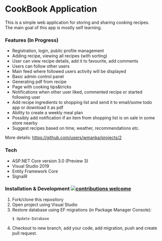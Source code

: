 # CookBook Application

This is a simple web application for storing and sharing cooking recipes. The main goal of this app is mostly self learning.

### Features (In Progress)
- Registration, login, public profile management
- Adding recipe, viewing all recipes (with sorting)
- User can view recipe details, add it to favourite, add comments
- Users can follow other users
- Main feed where followed users activity will be displayed
- Basic admin control panel
- Generating pdf from recipe
- Page with cooking tips&tricks
- Notifications when other user liked, commented recipe or started following user
- Add recipe ingredients to shopping list and send it to email/some todo app or download it as pdf
- Ability to create a weekly meal plan 
- Possibly add notification if an item from shopping list is on sale in some store nearby
- Suggest recipes based on time, weather, recommendations etc.

More details: https://github.com/users/wmanka/projects/2

### Tech
 - ASP.NET Core version 3.0 (Preview 3)
 - Visual Studio 2019
 - Entity Framework Core
 - SignalR

### Installation & Development  [![contributions welcome](https://img.shields.io/badge/contributions-welcome-brightgreen.svg?style=flat)](https://github.com/dwyl/esta/issues)
1. Fork/clone this repository
2. Open project using Visual Studio
3. Restore database using EF migrations (in Package Manager Console):
    ```sh
    $ Update-Database
    ```
3. Checkout to new branch, add your code, add migration, push and create pull request.

